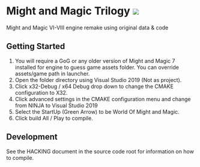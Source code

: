 
# Might and Magic Trilogy [![](https://img.shields.io/badge/chat-on%20discord-green.svg)](https://discord.gg/jRCyPtq)
Might and Magic VI-VIII engine remake using original data & code

Getting Started
---------------
1. You will require a GoG or any older version of Might and Magic 7 installed for engine to guess game assets folder. You can override  assets/game path in launcher.
2. Open the folder directory using Visual Studio 2019 (Not as project).
3. Click x32-Debug / x64 Debug drop down to change the CMAKE configuration to X32.
4. Click advanced settings in the CMAKE configuration menu and change from NINJA to Visual Studio 2019
5. Select the StartUp (Green Arrow) to be World Of Might and Magic.
6. Click build All / Play to compile.



Development
-----------
See the HACKING document in the source code root for information on how to compile.
